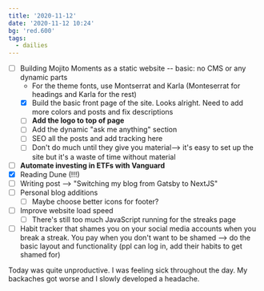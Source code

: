 ```yaml
---
title: '2020-11-12'
date: '2020-11-12 10:24'
bg: 'red.600'
tags:
  - dailies
---
```


- [ ] Building Mojito Moments as a static website -- basic: no CMS or any dynamic parts
  - For the theme fonts, use Montserrat and Karla (Monteserrat for headings and Karla for the rest)
  - [x] Build the basic front page of the site. Looks alright. Need to add more colors and posts and fix descriptions
  - [ ] **Add the logo to top of page**
  - [ ] Add the dynamic "ask me anything" section
  - [ ] SEO all the posts and add tracking here
  - [ ] Don't do much until they give you material--> it's easy to set up the site but it's a waste of time without material
- [ ] **Automate investing in ETFs with Vanguard**
- [x] Reading Dune (!!!)
- [ ] Writing post --> "Switching my blog from Gatsby to NextJS"
- [ ] Personal blog additions
  - [ ] Maybe choose better icons for footer?
- [ ] Improve website load speed
  - [ ] There's still too much JavaScript running for the streaks page
- [ ] Habit tracker that shames you on your social media accounts when you break a streak. You pay when you don't want to be shamed --> do the basic layout and functionality (ppl can log in, add their habits to get shamed for)

Today was quite unproductive. I was feeling sick throughout the day. My backaches got worse and I slowly developed a headache.
